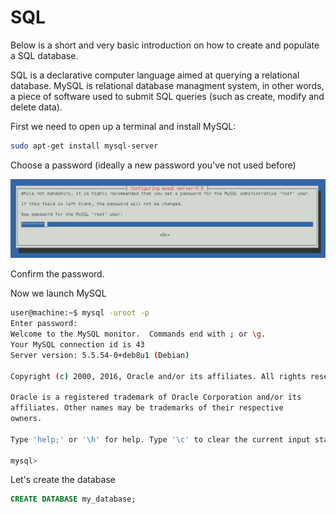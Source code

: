 # SQL

Below is a short and very basic introduction on how to create and populate a SQL database.

SQL is a declarative computer language aimed at querying a relational database. MySQL is relational database managment system, in other words, a piece of software used to submit SQL queries (such as create, modify and delete data).

First we need to open up a terminal and install MySQL:

```sh
sudo apt-get install mysql-server
```

Choose a password (ideally a new password you've not used before)

<p align="center"><img src="img/configuration.png"/></p>

Confirm the password.

Now we launch MySQL

```sh
user@machine:~$ mysql -uroot -p
Enter password: 
Welcome to the MySQL monitor.  Commands end with ; or \g.
Your MySQL connection id is 43
Server version: 5.5.54-0+deb8u1 (Debian)

Copyright (c) 2000, 2016, Oracle and/or its affiliates. All rights reserved.

Oracle is a registered trademark of Oracle Corporation and/or its
affiliates. Other names may be trademarks of their respective
owners.

Type 'help;' or '\h' for help. Type '\c' to clear the current input statement.

mysql> 
```

Let's create the database

```sql
CREATE DATABASE my_database;
```
